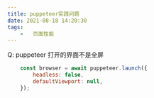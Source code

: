 ```yaml
---
title: puppeteer实践问题
date: 2021-08-18 14:20:30
tags:
    -   页面性能
---
```


Q: puppeteer 打开的界面不是全屏

``` js
    const browser = await puppeteer.launch({
        headless: false,
        defaultViewport: null,
    });
```
